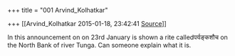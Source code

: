 +++
title = "001 Arvind_Kolhatkar"

+++
[[Arvind_Kolhatkar	2015-01-18, 23:42:41 [Source](https://groups.google.com/g/samskrita/c/J9yGb5X3GMU)]]



In this announcement on on 23rd January is shown a rite calledपर्यङ्कशौच on the North Bank of river Tunga. Can someone explain what it is.


